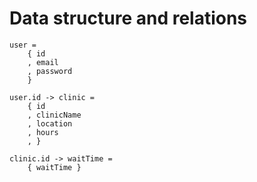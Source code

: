 # Data structure and relations

```
user =
    { id
    , email
    , password
    }

user.id -> clinic =
    { id
    , clinicName
    , location
    , hours
    , }

clinic.id -> waitTime =
    { waitTime }

```

